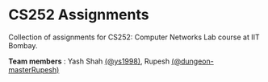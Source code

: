 # CS252 Assignments
Collection of assignments for CS252: Computer Networks Lab course at IIT Bombay.

**Team members** : Yash Shah [(@ys1998)](https://github.com/ys1998), Rupesh [(@dungeon-masterRupesh)](https://github.com/dungeon-masterRupesh)
